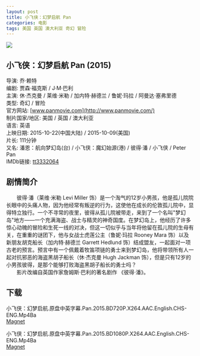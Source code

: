 ```yaml
---
layout: post
title: 小飞侠：幻梦启航 Pan
categories: 电影
tags: 美国 英国 澳大利亚 奇幻 冒险
---
```


[![](http://i12.tietuku.cn/afa242da74bd908at.jpg)](http://i12.tietuku.cn/afa242da74bd908a.jpg)

## 小飞侠：幻梦启航 Pan (2015)
导演: 乔·赖特  
编剧: 贾森·福克斯 / J·M·巴利  
主演: 休·杰克曼 / 莱维·米勒 / 加内特·赫德兰 / 鲁妮·玛拉 / 阿曼达·塞弗里德  
类型: 奇幻 / 冒险  
官方网站: [www.panmovie.com](http://www.panmovie.com/)  
制片国家/地区: 美国 / 英国 / 澳大利亚  
语言: 英语  
上映日期: 2015-10-22(中国大陆) / 2015-10-09(美国)  
片长: 111分钟  
又名: 潘恩：航向梦幻岛(台) / 小飞侠：魔幻始源(港) / 彼得·潘 / 小飞侠 / Peter Pan  
IMDb链接: [tt3332064](http://www.imdb.com/title/tt3332064)

## 剧情简介
　　彼得·潘（莱维·米勒 Levi Miller 饰）是一个淘气的12岁小男孩，他是孤儿院院长眼中的头痛人物，因为他经常有叛逆的行为，这使他在成长的伦敦孤儿院中，显得特立独行。一个不寻常的夜里，彼得从孤儿院被带走，来到了一个名叫"梦幻岛"地方——一个充满海盗、战士与精灵的神奇国度。在梦幻岛上，他经历了许多惊心动魄的冒险和生死一线的对决，但这一切似乎与当年将他留在孤儿院的生母有关，在重重的谜团下，他与女战士虎莲公主（鲁妮·玛拉 Rooney Mara 饰）以及新朋友胡克船长（加内特·赫德兰 Garrett Hedlund 饰）结成盟友，一起面对一项古老的预言。预言中有一个佩戴着牧笛项链的勇士来到梦幻岛，他将带领所有人一起对抗邪恶的海盗黑胡子船长（休·杰克曼 Hugh Jackman 饰），但是只有12岁的小男孩彼得，是那个能够打败海盗黑胡子船长的勇士吗？   
　　影片改编自英国作家詹姆斯·巴利的著名剧作 《彼得·潘》。

## 下载
小飞侠：幻梦启航.原盘中英字幕.Pan.2015.BD720P.X264.AAC.English.CHS-ENG.Mp4Ba  
[Magnet](magnet:?xt=urn:btih:91d88fe225b96d31f32d188de1779fd380a76f51)

小飞侠：幻梦启航.原盘中英字幕.Pan.2015.BD1080P.X264.AAC.English.CHS-ENG.Mp4Ba  
[Magnet](magnet:?xt=urn:btih:d171bd58ba9e52217671eda27677c1b76d4fb8b2)
